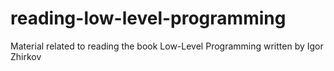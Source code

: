 # reading-low-level-programming
Material related to reading the book Low-Level Programming written by Igor Zhirkov
